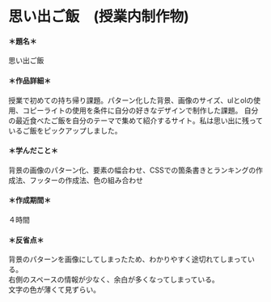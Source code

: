 # 思い出ご飯　(授業内制作物)
#### ＊題名＊  
思い出ご飯

#### ＊作品詳細＊  
授業で初めての持ち帰り課題。パターン化した背景、画像のサイズ、ulとolの使用、コピーライトの使用を条件に自分の好きなデザインで制作した課題。
自分の最近食べたご飯を自分のテーマで集めて紹介するサイト。私は思い出に残っているご飯をピックアップしました。

#### ＊学んだこと＊  
背景の画像のパターン化、要素の幅合わせ、CSSでの箇条書きとランキングの作成法、フッターの作成法、色の組み合わせ

#### ＊作成期間＊  
４時間

#### ＊反省点＊
背景のパターンを画像にしてしまったため、わかりやすく途切れてしまっている。  
右側のスペースの情報が少なく、余白が多くなってしまっている。  
文字の色が薄くて見ずらい。



